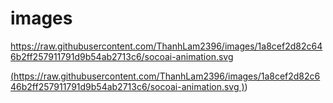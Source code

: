 # images

https://raw.githubusercontent.com/ThanhLam2396/images/1a8cef2d82c646b2ff257911791d9b54ab2713c6/socoai-animation.svg

[(https://raw.githubusercontent.com/ThanhLam2396/images/1a8cef2d82c646b2ff257911791d9b54ab2713c6/socoai-animation.svg
)](link))
